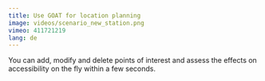 ```yaml
---
title: Use GOAT for location planning
image: videos/scenario_new_station.png
vimeo: 411721219
lang: de
---
```


You can add, modify and delete points of interest and assess the effects on accessibility on the fly within a few seconds. 
